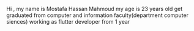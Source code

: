 Hi , my name is Mostafa Hassan Mahmoud 
my age is 23 years old 
get graduated from computer and information faculty(department computer siences)
working as flutter developer from 1 year 
